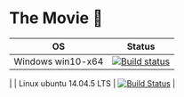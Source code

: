 # The Movie :movie_camera:

| OS  | Status |
| ------------- | ------------- |
| Windows win10-x64  | [![Build status](https://ci.appveyor.com/api/projects/status/tw7g7m3qdxwxvqr7?svg=true)](https://ci.appveyor.com/project/Greenwood/themovie)
 |
| Linux ubuntu 14.04.5 LTS  | [![Build Status](https://travis-ci.org/DarkSideMoon/TheMovie.svg?branch=master)](https://travis-ci.org/DarkSideMoon/TheMovie) |